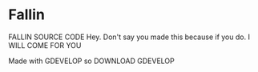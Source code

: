 # Fallin
FALLIN SOURCE CODE
Hey. Don't say you made this because if you do. I WILL COME FOR YOU

Made with GDEVELOP so DOWNLOAD GDEVELOP

